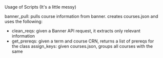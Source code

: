 Usage of Scripts
(It's a little messy)

banner_pull: pulls course information from banner. creates courses.json and uses the following:
- clean_reqs: given a Banner API request, it extracts only relevant information
- get_prereqs: given a term and course CRN, returns a list of prereqs for the class
assign_keys: given courses.json, groups all courses with the same 